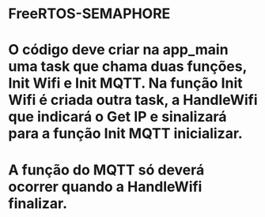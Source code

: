 # FreeRTOS-SEMAPHORE
#
# O código deve criar na app_main uma task que chama duas funções, Init Wifi e Init  MQTT. Na função Init Wifi é criada outra task, a HandleWifi que indicará o Get IP e sinalizará para a função Init MQTT inicializar.  
# A função do MQTT só deverá ocorrer quando a HandleWifi finalizar.
#
#
